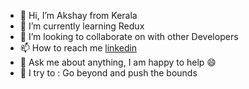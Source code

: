 - 👋 Hi, I’m Akshay from Kerala 
- 🌱 I’m currently learning Redux
- 💞️ I’m looking to collaborate on with other Developers
- 📫 How to reach me [linkedin](https://www.linkedin.com/in/akshay-kumar-b33793227/)
- 💬 Ask me about anything, I am happy to help 😄
- 🧗 I try to : Go beyond and push the bounds


<!---
akshay123332/akshay123332 is a ✨ special ✨ repository because its `README.md` (this file) appears on your GitHub profile.
You can click the Preview link to take a look at your changes.
--->
